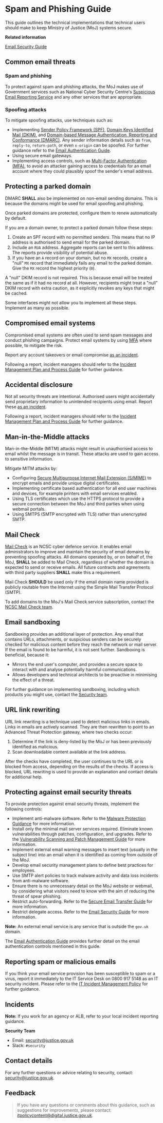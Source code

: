 # Spam and Phishing Guide

This guide outlines the technical implementations that technical users should make to keep Ministry of Justice \(MoJ\) systems secure.

**Related information**  


[Email Security Guide](email-security-guide.md)

## Common email threats

### Spam and phishing

To protect against spam and phishing attacks, the MoJ makes use of Government services such as National Cyber Security Centre's [Suspicious Email Reporting Service](mailto:report@phishing.gov.uk) and any other services that are appropriate.

### Spoofing attacks

To mitigate spoofing attacks, use techniques such as:

-   Implementing [Sender Policy Framework \(SPF\)](https://en.wikipedia.org/wiki/Sender_Policy_Framework), [Domain Keys Identified Mail \(DKIM\)](https://en.wikipedia.org/wiki/DomainKeys_Identified_Mail), and [Domain-based Message Authentication, Reporting and Conformance \(DMARC\)](https://en.wikipedia.org/wiki/DMARC). Any sender information details such as `from`, `reply-to`, `return-path`, or even `x-origin` can be spoofed. For further guidance refer to the [Email Authentication Guide](email-authentication-guide.md).
-   Using secure email gateways.
-   Implementing access controls, such as [Multi-Factor Authentication \(MFA\)](multi-factor-authentication-mfa-guide.md), to avoid an attacker gaining access to credentials for an email account where they could plausibly spoof the sender's email address.

## Protecting a parked domain

DMARC **SHALL** also be implemented on non-email sending domains. This is because the domains might be used for email spoofing and phishing.

Once parked domains are protected, configure them to renew automatically by default.

If you are a domain owner, to protect a parked domain follow these steps:

1.  Create an SPF record with no permitted senders. This means that no IP address is authorised to send email for the parked domain.
2.  Include an `RUA` address. Aggregate reports can be sent to this address. The reports provide visibility of potential abuse.
3.  If you have an `A` record on your domain, but no `MX` records, create a "null" `MX` record that immediately fails any email to the parked domain. Give the `MX` record the highest priority \(`0`\).

A "null" DKIM record is not required. This is because email will be treated the same as if it had no record at all. However, recipients might treat a "null" DKIM record with extra caution, as it explicitly revokes any keys that might be cached.

Some interfaces might not allow you to implement all these steps. Implement as many as possible.

## Compromised email systems

Compromised email systems are often used to send spam messages and conduct phishing campaigns. Protect email systems by using [MFA](multi-factor-authentication-mfa-guide.md) where possible, to mitigate the risk.

Report any account takeovers or email compromise [as an incident](reporting-an-incident.md).

Following a report, incident managers should refer to the [Incident Management Plan and Process Guide](incident-management-plan-and-process-guide.md) for further guidance.

## Accidental disclosure

Not all security threats are intentional. Authorised users might accidentally send proprietary information to unintended recipients using email. Report these [as an incident](reporting-an-incident.md).

Following a report, incident managers should refer to the [Incident Management Plan and Process Guide](incident-management-plan-and-process-guide.md) for further guidance.

## Man-in-the-Middle attacks

Man-in-the-Middle \(MITM\) attacks might result in unauthorised access to email whilst the message is in transit. These attacks are used to gain access to sensitive information.

Mitigate MITM attacks by:

-   Configuring [Secure Multipurpose Internet Mail Extension \(S/MIME\)](https://en.wikipedia.org/wiki/S/MIME) to encrypt emails and provide unique digital certificates.
-   Implementing certificate based authentication for all end user machines and devices, for example printers with email services enabled.
-   Using TLS certificates which use the HTTPS protocol to provide a secure connection between the MoJ and third parties when using webmail portals.
-   Using SMTPS \(SMTP encrypted with TLS\) rather than unencrypted SMTP.

## Mail Check

[Mail Check](https://www.ncsc.gov.uk/information/mailcheck) is an NCSC cyber defence service. It enables email administrators to improve and maintain the security of email domains by preventing spoofing attacks. All domains operated by, or on behalf of, the MoJ, **SHALL** be added to Mail Check, regardless of whether the domain is expected to send or receive emails. All future contracts and agreements with third party suppliers **SHALL** make this a requirement.

Mail Check **SHOULD** be used only if the email domain name provided is publicly routable from the Internet using the Simple Mail Transfer Protocol \(SMTP\).

To add domains to the MoJ's Mail Check service subscription, contact the [NCSC Mail Check team](mailto:mailcheck@digital.ncsc.gov.uk).

## Email sandboxing

Sandboxing provides an additional layer of protection. Any email that contains URLs, attachments, or suspicious senders can be securely checked for malicious content before they reach the network or mail server. If the email is found to be harmful, it is not sent further. Sandboxing is beneficial, because it:

-   Mirrors the end user's computer, and provides a secure space to interact with and analyse potentially harmful communications.
-   Allows developers and technical architects to be proactive in minimising the effect of a threat.

For further guidance on implementing sandboxing, including which products you might use, contact the [Security team](mailto:security@justice.gov.uk).

## URL link rewriting

URL link rewriting is a technique used to detect malicious links in emails. Links in emails are actively scanned. They are then rewritten to point to an Advanced Threat Protection gateway, where two checks occur:

1.  Determine if the link is deny-listed by the MoJ or has been previously identified as malicious.
2.  Scan downloadable content available at the link address.

After the checks have completed, the user continues to the URL or is blocked from access, depending on the results of the checks. If access is blocked, URL rewriting is used to provide an explanation and contact details for additional help.

## Protecting against email security threats

To provide protection against email security threats, implement the following controls:

-   Implement anti-malware software. Refer to the [Malware Protection Guidance](malware-protection-guide-introduction.md) for more information.
-   Install only the minimal mail server services required. Eliminate known vulnerabilities through patches, configuration, and upgrades. Refer to the [Vulnerability Scanning and Patch Management Guide](vulnerability-scanning-and-patch-management-guide.md) for more information.
-   Implement external email warning messages to insert text \(usually in the subject line\) into an email when it is identified as coming from outside of the MoJ.
-   Develop email security management plans to define best practices for employees.
-   Use SMTP alert policies to track malware activity and data loss incidents from anti-malware software.
-   Ensure there is no unnecessary detail on the MoJ website or webmail, by considering what visitors need to know with the aim of reducing the threat of spear phishing.
-   Restrict auto-forwarding. Refer to the [Secure Email Transfer Guide](secure-email-transfer-guide.md) for more information.
-   Restrict delegate access. Refer to the [Email Security Guide](email-security-guide.md) for more information.

**Note:** An external email service is any service that is outside the `gov.uk` domain.

The [Email Authentication Guide](email-authentication-guide.md) provides further detail on the email authentication controls mentioned in this guide.

## Reporting spam or malicious emails

If you think your email service provision has been susceptible to spam or a virus, report it immediately to the IT Service Desk on 0800 917 5148 as an IT security incident. Please refer to the [IT Incident Management Policy](it-incident-management-policy.md) for further guidance.

## Incidents

**Note:** If you work for an agency or ALB, refer to your local incident reporting guidance.

**Security Team**

-   Email: [security@justice.gov.uk](mailto:security@justice.gov.uk)
-   Slack: `#security`

## Contact details

For any further questions or advice relating to security, contact: [security@justice.gov.uk](mailto:security@justice.gov.uk).

## Feedback

> If you have any questions or comments about this guidance, such as suggestions for improvements, please contact: [itpolicycontent@digital.justice.gov.uk](mailto:itpolicycontent@digital.justice.gov.uk).

